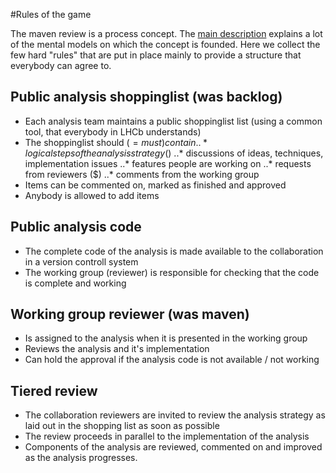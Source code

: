 #Rules of the game

The maven review is a process concept. The [main description](README.md) explains a lot of the mental models on which the concept is founded.
Here we collect the few hard "rules" that are put in place mainly to provide a structure that everybody can agree to.

## Public analysis shoppinglist (was backlog)
* Each analysis team maintains a public shoppinglist list (using a common tool, that everybody in LHCb understands)
* The shoppinglist should ($=must) contain
..* logical steps of the analysis strategy ($)
..* discussions of ideas, techniques, implementation issues
..* features people are working on
..* requests from reviewers ($)
..* comments from the working group
* Items can be commented on, marked as finished and approved
* Anybody is allowed to add items

## Public analysis code
* The complete code of the analysis is made available to the collaboration in a version controll system
* The working group (reviewer) is responsible for checking that the code is complete and working 

## Working group reviewer (was maven)
* Is assigned to the analysis when it is presented in the working group
* Reviews the analysis and it's implementation
* Can hold the approval if the analysis code is not available / not working

## Tiered review
* The collaboration reviewers are invited to review the analysis strategy as laid out in the shopping list as soon as possible
* The review proceeds in parallel to the implementation of the analysis
* Components of the analysis are reviewed, commented on and improved as the analysis progresses. 
